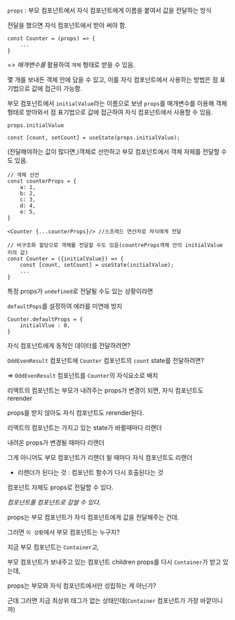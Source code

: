 `props` : 부모 컴포넌트에서 자식 컴포넌트에게 이름을 붙여서 값을 전달하는 방식

전달을 했으면 자식 컴포넌트에서 받아 써야 함.

```react
const Counter = (props) => {
    ...
}
```

=> *매개변수를* 활용하여 `객체` 형태로 받을 수 있음.

몇 개를 보내든 객체 안에 담을 수 있고, 이를 자식 컴포넌트에서 사용하는 방법은 점 표기법으로 값에 접근이 가능함. 



부모 컴포넌트에서 `initialValue`라는 이름으로 보낸 `props`를 매개변수를 이용해 객체 형태로 받아와서 점 표기법으로 값에 접근하여 자식 컴포넌트에서 사용할 수 있음.

```react
props.initialValue
```

```react
const [count, setCount] = useState(props.initialValue);
```



(전달해야하는 값이 많다면,)객체로 선언하고 부모 컴포넌트에서 객체 자체를 전달할 수도 있음.

```react
// 객체 선언
const counterProps = {
    a: 1,
    b: 2,
    c: 3,
    d: 4,
    e: 5,
}
```

```react
<Counter {...counterProps}/> //스프레드 연산자로 자식에게 전달
```

```react
// 비구조화 할당으로 객체를 전달할 수도 있음(countreProps객체 안의 initialValue 키의 값)
const Counter = ({initialValue}) => {
    const [count, setCount] = useState(initialValue);
    ...
}
```



특정 props가 `undefined`로 전달될 수도 있는 상황이라면

`defaultPops`를 설정하여 에러를 미연에 방지

```react
Counter.defaultProps = {
    initialVlue : 0,
}
```



자식 컴포넌트에게 동적인 데이터를 전달하려면?

`OddEvenResult` 컴포넌트에 `Counter` 컴포넌트의 `count` state를 전달하려면?

=> `OddEvenResult` 컴포넌트를 `Counter`의 자식요소로 배치



리액트의 컴포넌트는 부모가 내려주는 props가 변경이 되면, 자식 컴포넌트도 rerender

props를 받지 않아도 자식 컴포넌트도 rerender된다.



리액트의 컴포넌트는 가지고 있는 state가 바뀔때마다 리랜더

내려온 props가 변경될 때마다 리랜더

그게 아니어도 부모 컴포넌트가 리랜더 될 때마다 자식 컴포넌트도 리랜더

* 리랜더가 된다는 것 : 컴포넌트 함수가 다시 호출된다는 것



컴포넌트 자체도 props로 전달할 수 있다.

*컴포넌트를 컴포넌트로 감쌀 수 있다.*

props는 부모 컴포넌트가 자식 컴포넌트에게 값을 전달해주는 건데.

그러면 `이 상황`에서 부모 컴포넌트는 누구지?

지금 부모 컴포넌트는 `Container`고,

부모 컴포넌트가 보내주고 있는 컴포넌트 children props를 다시 `Container`가 받고 있는데,

props는 부모와 자식 컴포넌트에서만 성립하는 게 아닌가?

근데 그러면 지금 최상위 태그가 없는 상태인데(`Container` 컴포넌트가 가장 바깥이니까)



